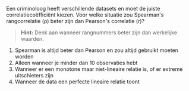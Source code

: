 Een criminoloog heeft verschillende datasets en moet de juiste correlatiecoëfficiënt kiezen. Voor welke situatie zou Spearman's rangcorrelatie (ρ) beter zijn dan Pearson's correlatie (r)?

> **Hint:** Denk aan wanneer rangnummers beter zijn dan werkelijke waarden.

1) Spearman is altijd beter dan Pearson en zou altijd gebruikt moeten worden
2) Alleen wanneer je minder dan 10 observaties hebt
3) Wanneer er een monotone maar niet-lineaire relatie is, of er extreme uitschieters zijn
4) Wanneer de data een perfecte lineaire relatie toont